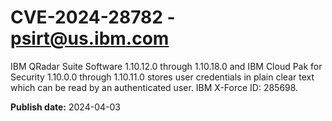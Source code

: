 # CVE-2024-28782 - psirt@us.ibm.com

IBM QRadar Suite Software 1.10.12.0 through 1.10.18.0 and IBM Cloud Pak for Security 1.10.0.0 through 1.10.11.0 stores user credentials in plain clear text which can be read by an authenticated user.  IBM X-Force ID:  285698.

**Publish date:** 2024-04-03
